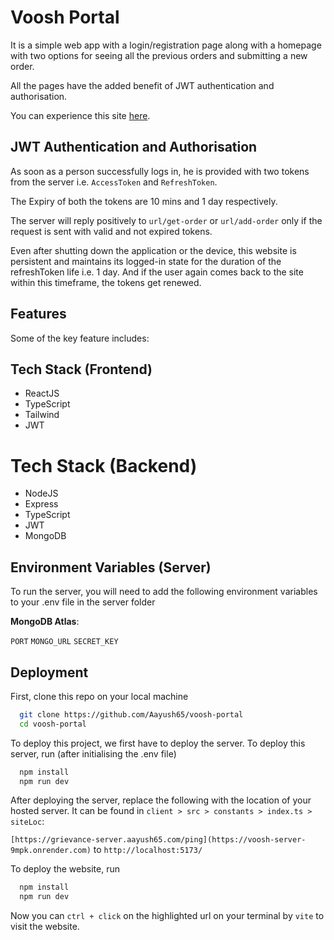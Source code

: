 
# Voosh Portal

It is a simple web app with a login/registration page along with a homepage with two options for seeing all the previous orders and submitting a new order.

All the pages have the added benefit of JWT authentication and authorisation.

You can experience this site [here](voosh-portal.aayush65.com).

## JWT Authentication and Authorisation

As soon as a person successfully logs in, he is provided with two tokens from the server i.e. `AccessToken` and `RefreshToken`.

The Expiry of both the tokens are 10 mins and 1 day respectively.

The server will reply positively to `url/get-order` or `url/add-order` only if the request is sent with valid and not expired tokens.

Even after shutting down the application or the device, this website is persistent and maintains its logged-in state for the duration of the refreshToken life i.e. 1 day. And if the user again comes back to the site within this timeframe, the tokens get renewed.


## Features

Some of the key feature includes:

## Tech Stack (Frontend)

- ReactJS
- TypeScript
- Tailwind
- JWT

# Tech Stack (Backend)

 - NodeJS
 - Express
 - TypeScript
 - JWT
 - MongoDB

## Environment Variables (Server)

To run the server, you will need to add the following environment variables to your .env file in the server folder

**MongoDB Atlas**:

`PORT`
`MONGO_URL`
`SECRET_KEY`

## Deployment

First, clone this repo on your local machine
```bash
  git clone https://github.com/Aayush65/voosh-portal
  cd voosh-portal
```

To deploy this project, we first have to deploy the server.
To deploy this server, run (after initialising the .env file)

```bash
  npm install
  npm run dev
``` 

After deploying the server, replace the following with the location of your hosted server. It can be found in `client > src > constants > index.ts > siteLoc`:

`[https://grievance-server.aayush65.com/ping](https://voosh-server-9mpk.onrender.com)` to  `http://localhost:5173/`

To deploy the website, run

```bash
  npm install
  npm run dev
```

Now you can `ctrl + click` on the highlighted url on your terminal by `vite` to visit the website.
